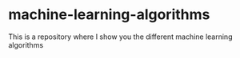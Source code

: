 # machine-learning-algorithms
This is a repository where I show you the different machine learning algorithms
